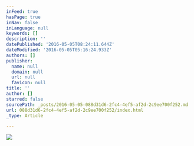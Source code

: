```yaml
---
inFeed: true
hasPage: true
inNav: false
inLanguage: null
keywords: []
description: ''
datePublished: '2016-05-05T08:24:11.644Z'
dateModified: '2016-05-05T05:16:24.933Z'
authors: []
publisher:
  name: null
  domain: null
  url: null
  favicon: null
title: ''
author: []
starred: false
sourcePath: _posts/2016-05-05-088d31d6-2fc4-4ef5-af2d-2c9ee700f252.md
url: 088d31d6-2fc4-4ef5-af2d-2c9ee700f252/index.html
_type: Article

---
```

![](https://the-grid-user-content.s3-us-west-2.amazonaws.com/db3b54ea-aac9-423c-b6ca-0a8082f33a56.jpg)